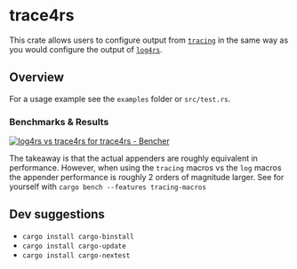 # trace4rs

This crate allows users to configure output from
[`tracing`](docs.rs/tracing) in the same way as you would configure the
output of [`log4rs`](docs.rs/log4rs).

## Overview

For a usage example see the `examples` folder or `src/test.rs`.

### Benchmarks & Results

<a href="https://bencher.dev/perf/trace4rs?reports_per_page=4&reports_page=1&branches_per_page=8&branches_page=1&testbeds_per_page=8&testbeds_page=1&benchmarks_per_page=8&benchmarks_page=1"><img src="https://api.bencher.dev/v0/projects/trace4rs/perf/img?measures=6daa0563-984c-40c9-8716-cad463cc693b&branches=7c0ad2df-9b1c-4361-b0a5-8d87f8002dd4&testbeds=15a6cfb2-7ff5-4c89-abe9-d153f08a5ae0&benchmarks=422c918d-bf2f-4470-87b7-f06f6fc854ea%2C6d950af0-8d62-46fa-96e6-f694921e3cb6&title=log4rs+vs+trace4rs" title="log4rs vs trace4rs" alt="log4rs vs trace4rs for trace4rs - Bencher" /></a>

The takeaway is that the actual appenders are roughly equivalent in
performance. However, when using the `tracing` macros vs the `log` macros
the appender performance is roughly 2 orders of magnitude larger.
See for yourself with `cargo bench --features tracing-macros`

## Dev suggestions

- `cargo install cargo-binstall`
- `cargo install cargo-update`
- `cargo install cargo-nextest`
